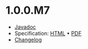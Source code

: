 # 1.0.0.M7

* [Javadoc](api/)
* Specification: [HTML](spec/html/) • [PDF](spec/pdf/r2dbc-spec-1.0.0.M7.pdf)
* [Changelog](CHANGELOG.txt)